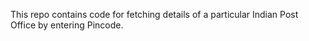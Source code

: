 This repo contains code for fetching details of a particular Indian Post Office by entering Pincode.